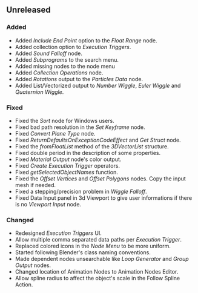 ## Unreleased

### Added

- Added *Include End Point* option to the *Float Range* node.
- Added collection option to *Execution Triggers*.
- Added *Sound Falloff* node.
- Added *Subprograms* to the search menu.
- Added missing nodes to the node menu
- Added *Collection Operations* node.
- Added *Rotations* output to the *Particles Data* node.
- Added List/Vectorized output to *Number Wiggle*, *Euler Wiggle* and *Quaternion Wiggle*.

### Fixed

- Fixed the *Sort* node for Windows users.
- Fixed bad path resolution in the *Set Keyframe* node.
- Fixed *Convert Plane Type* node.
- Fixed *ReturnDefaultsOnExceptionCodeEffect* and *Get Struct* node.
- Fixed the *fromFloatList* method of the *3DVectorList* structure.
- Fixed double period in the description of some properties.
- Fixed *Material Output* node's color output.
- Fixed *Create Execution Trigger* operators.
- Fixed *getSelectedObjectNames* function.
- Fixed the *Offset Vertices* and *Offset Polygons* nodes. Copy the input mesh if needed.
- Fixed a stepping/precision problem in *Wiggle Falloff*.
- Fixed Data Input panel in 3d Viewport to give user informations if there is no *Viewport Input* node.

### Changed

- Redesigned *Execution Triggers* UI.
- Allow multiple comma separated data paths per *Execution Trigger*.
- Replaced colored icons in the *Node Menu* to be more uniform.
- Started following Blender's class naming conventions.
- Made dependent nodes unsearchable like *Loop Generator* and *Group Output* nodes.
- Changed location of Animation Nodes to Animation Nodes Editor.
- Allow spline radius to affect the object's scale in the Follow Spline Action.
